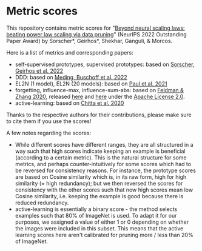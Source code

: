 # Metric scores 
This repository contains metric scores for "[Beyond neural scaling laws: beating power law scaling via data pruning](openreview.net/forum?id=UmvSlP-PyV)" (NeurIPS 2022 Outstanding Paper Award) by Sorscher*, Geirhos*, Shekhar, Ganguli, & Morcos.

Here is a list of metrics and corresponding papers:
* self-supervised prototypes, supervised prototypes: based on [Sorscher, Geirhos et al. 2022](openreview.net/forum?id=UmvSlP-PyV)
* DDD: based on [Meding, Buschoff et al. 2022](https://arxiv.org/pdf/2110.05922.pdf)
* EL2N (1 model), EL2N (20 models): based on [Paul et al. 2021](https://arxiv.org/pdf/2107.07075.pdf)
* forgetting, influence-max, influence-sum-abs: based on [Feldman & Zhang 2020](https://arxiv.org/pdf/2008.03703.pdf), released [here](https://pluskid.github.io/influence-memorization/) and [here](https://github.com/google-research/heldout-influence-estimation) under the [Apache License 2.0](https://github.com/google-research/heldout-influence-estimation/blob/master/LICENSE).
* active-learning: based on [Chitta et al. 2020](https://arxiv.org/pdf/1905.12737.pdf)

Thanks to the respective authors for their contributions, please make sure to cite them if you use the scores!

A few notes regarding the scores:
* While different scores have different ranges, they are all structured in a way such that high scores indicate keeping an example is beneficial (according to a certain metric). This is the natural structure for some metrics, and perhaps counter-intuitively for some scores which had to be reversed for consistency reasons. For instance, the prototype scores are based on Cosine similarity which is, in its raw form, high for high similarity (= high redundancy); but we then reversed the scores for consistency with the other scores such that now high scores mean low Cosine similarity, i.e. keeping the example is good because there is reduced redundancy.
* active-learning is essentially a binary score - the method selects examples such that 80% of ImageNet is used. To adapt it for our purposes, we assigned a value of either 1 or 0 depending on whether the images were included in this subset. This means that the active learning scores here aren't calibrated for pruning more / less than 20% of ImageNet.
